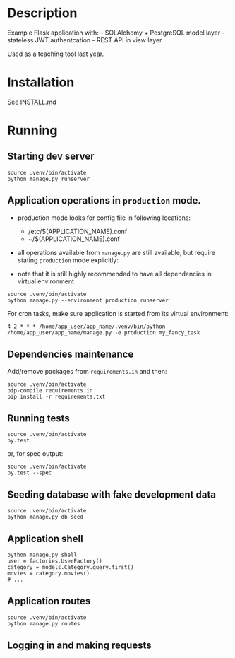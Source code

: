 # Description

Example Flask application with:
    - SQLAlchemy + PostgreSQL model layer
    - stateless JWT authentcation
    - REST API in view layer

Used as a teaching tool last year.

# Installation

See [INSTALL.md](INSTALL.md)

# Running

## Starting dev server

~~~
source .venv/bin/activate
python manage.py runserver
~~~

## Application operations in `production` mode.

- production mode looks for config file in following locations:
    - /etc/$(APPLICATION_NAME).conf
    - ~/$(APPLICATION_NAME).conf

- all operations available from `manage.py` are still available, but require
  stating `production` mode explicitly:

- note that it is still highly recommended to have all dependencies in virtual
  environment

~~~
source .venv/bin/activate
python manage.py --environment production runserver
~~~

For cron tasks, make sure application is started from its virtual environment:

~~~
4 2 * * * /home/app_user/app_name/.venv/bin/python /home/app_user/app_name/manage.py -e production my_fancy_task
~~~

## Dependencies maintenance

Add/remove packages from `requirements.in` and then:

~~~
source .venv/bin/activate
pip-compile requirements.in
pip install -r requirements.txt
~~~

## Running tests

~~~
source .venv/bin/activate
py.test
~~~

or, for spec output:

~~~
source .venv/bin/activate
py.test --spec
~~~

## Seeding database with fake development data

~~~
source .venv/bin/activate
python manage.py db seed
~~~

## Application shell

~~~
python manage.py shell
user = factories.UserFactory()
category = models.Category.query.first()
movies = category.movies()
# ...
~~~

## Application routes

~~~
source .venv/bin/activate
python manage.py routes
~~~

## Logging in and making requests
